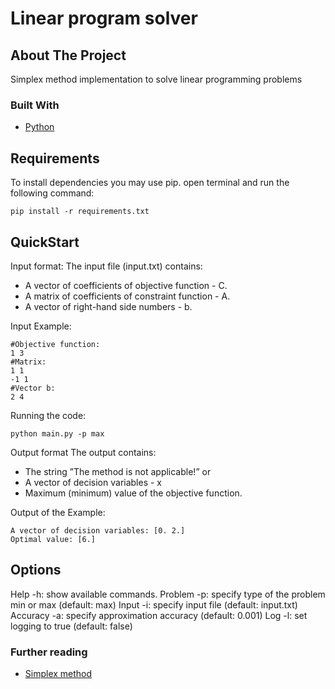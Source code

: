 # Linear program solver

<!-- ABOUT THE PROJECT -->
## About The Project
Simplex method implementation to solve linear programming problems

### Built With

* [Python](https://www.python.org/)

<!-- GETTING STARTED -->
## Requirements
To install dependencies you may use pip.
open terminal and run the following command:

    pip install -r requirements.txt

<!-- USAGE EXAMPLES -->
## QuickStart
Input format:
The input file (input.txt) contains:
* A vector of coefficients of objective function - C.
* A matrix of coefficients of constraint function - A.
* A vector of right-hand side numbers - b.

Input Example:

    #Objective function:
    1 3
    #Matrix:
    1 1
    -1 1
    #Vector b:
    2 4

Running the code:

    python main.py -p max

Output format
The output contains:
* The string ”The method is not applicable!”
or
* A vector of decision variables - x
* Maximum (minimum) value of the objective function.

Output of the Example:
    
    A vector of decision variables: [0. 2.]
    Optimal value: [6.]

## Options
Help -h: show available commands. 
Problem -p: specify type of the problem min or max (default: max)
Input -i: specify input file (default: input.txt)
Accuracy -a: specify approximation accuracy (default: 0.001)
Log -l: set logging to true (default: false)

### Further reading
* [Simplex method](https://en.wikipedia.org/wiki/Simplex_algorithm)